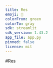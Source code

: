 ```yaml
---
title: Res
emoji: 🚀
colorFrom: green
colorTo: gray
sdk: streamlit
sdk_version: 1.43.2
app_file: app.py
pinned: false
license: mit
---
```

#Res

